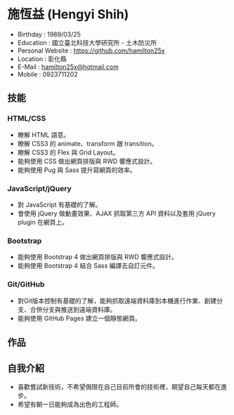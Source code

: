 ﻿# 施恆益 (Hengyi Shih)
* Birthday : 1989/03/25
* Education : 國立臺北科技大學研究所 - 土木防災所
* Personal Website : https://github.com/hamilton25x
* Location : 彰化縣
* E-Mail : hamilton25x@hotmail.com
* Mobile : 0923711202

## 技能
### HTML/CSS
* 瞭解 HTML 語意。
* 瞭解 CSS3 的 animate、transform 跟 transition。
* 瞭解 CSS3 的 Flex 與 Grid Layout。
* 能夠使用 CSS 做出網頁排版與 RWD 響應式設計。
* 能夠使用 Pug 與 Sass 提升寫網頁的效率。
### JavaScript/jQuery
* 對 JavaScript 有基礎的了解。
* 會使用 jQuery 做動畫效果、AJAX 抓取第三方 API 資料以及套用 jQuery plugin 在網頁上。
### Bootstrap 
* 能夠使用 Bootstrap 4 做出網頁排版與 RWD 響應式設計。
* 能夠使用 Bootstrap 4 結合 Sass 編譯去自訂元件。
### Git/GitHub
* 對Git版本控制有基礎的了解，能夠抓取遠端資料庫到本機進行作業、創建分支、合併分支與推送到遠端資料庫。
* 能夠使用 GitHub Pages 建立一個靜態網頁。

## 作品


## 自我介紹
* 喜歡嘗試新技術，不希望侷限在自己目前所會的技術裡，期望自己每天都在進步。
* 希望有朝一日能夠成為出色的工程師。
